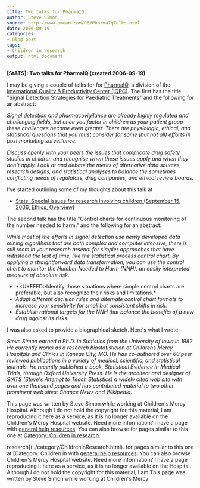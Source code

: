 ```yaml
---
title: Two talks for PharmaIQ
author: Steve Simon
source: http://www.pmean.com/06/PharmaIqTalks.html
date: 2006-09-19
categories:
- Blog post
tags:
- Children in research
output: html_document
---
```

**[StATS]: Two talks for PharmaIQ (created
2006-09-19)**

I may be giving a couple of talks for for
[PharmaIQ](http://www.iqpc.com/cgi-bin/templates/fivecell.html?topic=237&newTop=263),
a division of the [International Quality & Productivity Center
(IQPC)](http://www.iqpc.com). The first has the title \"Signal Detection
Strategies for Paediatric Treatments\" and the following for an
abstract:

*Signal detection and pharmacovigilance are already highly regulated and
challenging fields, but once you factor in children as your patient
group these challenges become even greater. There are physiologic,
ethical, and statistical questions that you must consider for some (but
not all) efforts in post marketing surveillance.*

*Discuss openly with your peers the issues that complicate drug safety
studies in children and recognise when these issues apply and when they
don\'t apply. Look at and debate the merits of alternative data sources,
research designs, and statistical analyses to balance the sometimes
conflicting needs of regulators, drug companies, and ethical review
boards.*

I\'ve started outlining some of my thoughts about this talk at

-   [Stats: Special issues for research involving children (September
    15, 2006, Ethics, Overview)](ResearchInvolvingChildren.asp)

The second talk has the title \"Control charts for continuous monitoring
of the number needed to harm.\" and the following for an abstract:

*While most of the efforts in signal detection use newly developed data
mining algorithms that are both complex and computer intensive, there is
still room in your research arsenal for simpler approaches that have
withstood the test of time, like the statistical process control chart.
By applying a straightforward data transformation, you can use the
control chart to monitor the Number Needed to Harm (NNH), an easily
interpreted measure of absolute risk.*

-   \*<U+FFFD>Identify those situations where simple control charts are
    preferable, but also recognize their risks and limitations.*
-   *Adapt different decision rules and alternate control chart formats
    to increase your sensitivity for small but consistent shifts in
    risk.*
-   *Establish rational targets for the NNH that balance the benefits of
    a new drug against its risks.*

I was also asked to provide a biographical sketch. Here\'s what I wrote:

*Steve Simon earned a Ph.D. in Statistics from the University of Iowa in
1982. He currently works as a research biostatistician at Childrens
Mercy Hospitals and Clinics in Kansas City, MO. He has co-authored over
60 peer reviewed publications in a variety of medical, scientific, and
statistical journals. He recently published a book, Statistical Evidence
in Medical Trials, through Oxford University Press. He is the architect
and designer of StATS (Steve\'s Attempt to Teach Statistics) a widely
cited web site with over one thousand pages and has contributed material
to two other prominent web sites: Chance News and Wikipedia.*

This page was written by Steve Simon while working at Children\'s Mercy
Hospital. Although I do not hold the copyright for this material, I am
reproducing it here as a service, as it is no longer available on the
Children\'s Mercy Hospital website. Need more information? I have a page
with [general help resources](../GeneralHelp.html). You can also browse
for pages similar to this one at [Category: Children in
research](../category/ChildrenInResearch.html).
<!---More--->
research](../category/ChildrenInResearch.html).
for pages similar to this one at [Category: Children in
with [general help resources](../GeneralHelp.html). You can also browse
Children\'s Mercy Hospital website. Need more information? I have a page
reproducing it here as a service, as it is no longer available on the
Hospital. Although I do not hold the copyright for this material, I am
This page was written by Steve Simon while working at Children\'s Mercy

<!---Do not use
**[StATS]: Two talks for PharmaIQ (created
This page was written by Steve Simon while working at Children\'s Mercy
Hospital. Although I do not hold the copyright for this material, I am
reproducing it here as a service, as it is no longer available on the
Children\'s Mercy Hospital website. Need more information? I have a page
with [general help resources](../GeneralHelp.html). You can also browse
for pages similar to this one at [Category: Children in
research](../category/ChildrenInResearch.html).
--->

